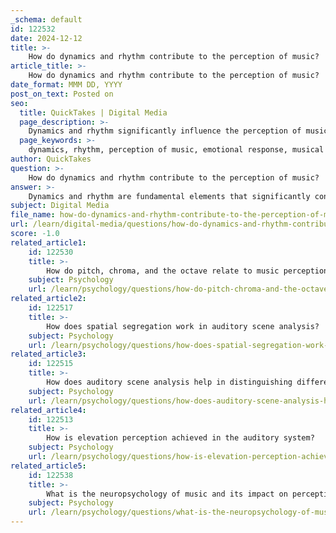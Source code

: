 ```yaml
---
_schema: default
id: 122532
date: 2024-12-12
title: >-
    How do dynamics and rhythm contribute to the perception of music?
article_title: >-
    How do dynamics and rhythm contribute to the perception of music?
date_format: MMM DD, YYYY
post_on_text: Posted on
seo:
  title: QuickTakes | Digital Media
  page_description: >-
    Dynamics and rhythm significantly influence the perception of music by structuring the musical experience, evoking emotional responses, and facilitating movement, while also enhancing expression through variations in volume and intensity.
  page_keywords: >-
    dynamics, rhythm, perception of music, emotional response, musical experience, cultural influences, movement, volume, intensity, musical expression, cognitive response, emotional connections, musical structure, engaging sound
author: QuickTakes
question: >-
    How do dynamics and rhythm contribute to the perception of music?
answer: >-
    Dynamics and rhythm are fundamental elements that significantly contribute to the perception of music. \n\n**Rhythm** serves as the temporal backbone of music, providing a structured framework that guides listeners through the musical experience. It encompasses the patterns of beats and the timing of notes, which can evoke emotional responses and facilitate movement, such as dancing. Research indicates that humans have a natural tendency to reorganize random series of beats into familiar patterns, which enhances our ability to perceive and enjoy music. This rhythmic perception is influenced by long-term cultural experiences, leading to enculturated expectations that make certain rhythms easier to track and more conducive to synchronized movement. The universal urge to move to music is largely driven by its temporal qualities, including pulse, tempo, and rhythmic patterns.\n\n**Dynamics**, on the other hand, refer to the variations in volume and intensity within a piece of music. They play a crucial role in conveying emotion and mood, allowing composers to express their intended atmosphere. For instance, a gentle piano passage can evoke feelings of calm, while a powerful forte section can create excitement or tension. Dynamics create contrast and interest, keeping listeners engaged by guiding their attention to specific notes or sections. They also introduce moments of change and surprise, enhancing the overall listening experience and allowing for emotional connections to the music.\n\nTogether, rhythm and dynamics shape the listener's experience by creating a rich tapestry of sound that is both engaging and emotionally resonant. The interplay between these elements not only enhances musical expression but also influences how we perceive and respond to music on a cognitive and emotional level.
subject: Digital Media
file_name: how-do-dynamics-and-rhythm-contribute-to-the-perception-of-music.md
url: /learn/digital-media/questions/how-do-dynamics-and-rhythm-contribute-to-the-perception-of-music
score: -1.0
related_article1:
    id: 122530
    title: >-
        How do pitch, chroma, and the octave relate to music perception?
    subject: Psychology
    url: /learn/psychology/questions/how-do-pitch-chroma-and-the-octave-relate-to-music-perception
related_article2:
    id: 122517
    title: >-
        How does spatial segregation work in auditory scene analysis?
    subject: Psychology
    url: /learn/psychology/questions/how-does-spatial-segregation-work-in-auditory-scene-analysis
related_article3:
    id: 122515
    title: >-
        How does auditory scene analysis help in distinguishing different sound sources?
    subject: Psychology
    url: /learn/psychology/questions/how-does-auditory-scene-analysis-help-in-distinguishing-different-sound-sources
related_article4:
    id: 122513
    title: >-
        How is elevation perception achieved in the auditory system?
    subject: Psychology
    url: /learn/psychology/questions/how-is-elevation-perception-achieved-in-the-auditory-system
related_article5:
    id: 122538
    title: >-
        What is the neuropsychology of music and its impact on perception?
    subject: Psychology
    url: /learn/psychology/questions/what-is-the-neuropsychology-of-music-and-its-impact-on-perception
---
```


&nbsp;